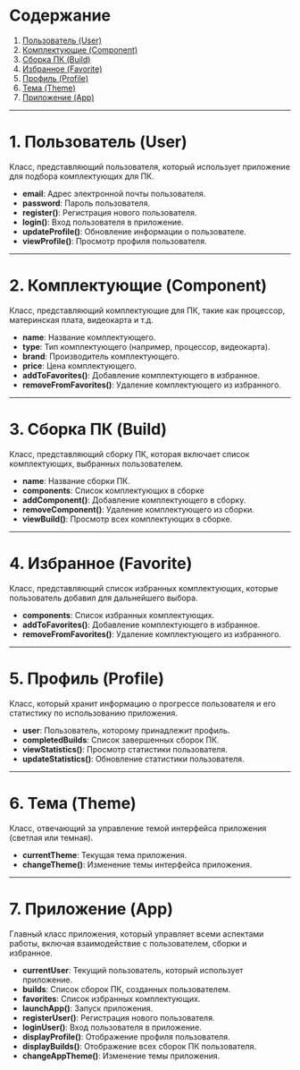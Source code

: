 # Содержание
1. [Пользователь (User)](#1-пользователь-user)
2. [Комплектующие (Component)](#2-комплектующие-component)
3. [Сборка ПК (Build)](#3-сборка-пк-build)
4. [Избранное (Favorite)](#4-избранное-favourite)
5. [Профиль (Profile)](#5-профиль-profile)
6. [Тема (Theme)](#6-тема-theme)
7. [Приложение (App)](#7-приложение-app)

---

# 1. Пользователь (User)
Класс, представляющий пользователя, который использует приложение для подбора комплектующих для ПК.

- **email**: Адрес электронной почты пользователя. 
- **password**: Пароль пользователя. 
- **register()**: Регистрация нового пользователя.  
- **login()**: Вход пользователя в приложение.  
- **updateProfile()**: Обновление информации о пользователе.
- **viewProfile()**: Просмотр профиля пользователя.

---

# 2. Комплектующие (Component)
Класс, представляющий комплектующие для ПК, такие как процессор, материнская плата, видеокарта и т.д.

- **name**: Название комплектующего. 
- **type**: Тип комплектующего (например, процессор, видеокарта). 
- **brand**: Производитель комплектующего.
- **price**: Цена комплектующего.  
- **addToFavorites()**: Добавление комплектующего в избранное.  
- **removeFromFavorites()**: Удаление комплектующего из избранного.

---

# 3. Сборка ПК (Build)
Класс, представляющий сборку ПК, которая включает список комплектующих, выбранных пользователем.

- **name**: Название сборки ПК.  
- **components**: Список комплектующих в сборке  
- **addComponent()**: Добавление комплектующего в сборку.  
- **removeComponent()**: Удаление комплектующего из сборки.
- **viewBuild()**: Просмотр всех комплектующих в сборке.

---

# 4. Избранное (Favorite)
Класс, представляющий список избранных комплектующих, которые пользователь добавил для дальнейшего выбора.

- **components**: Список избранных комплектующих.  
- **addToFavorites()**: Добавление комплектующего в избранное.
- **removeFromFavorites()**: Удаление комплектующего из избранного.

---

# 5. Профиль (Profile)
Класс, который хранит информацию о прогрессе пользователя и его статистику по использованию приложения.

- **user**: Пользователь, которому принадлежит профиль.
- **completedBuilds**: Список завершенных сборок ПК.   
- **viewStatistics()**: Просмотр статистики пользователя.  
- **updateStatistics()**: Обновление статистики пользователя.

---

# 6. Тема (Theme)
Класс, отвечающий за управление темой интерфейса приложения (светлая или темная).

- **currentTheme**: Текущая тема приложения.  
- **changeTheme()**: Изменение темы интерфейса приложения.  

---

# 7. Приложение (App)
Главный класс приложения, который управляет всеми аспектами работы, включая взаимодействие с пользователем, сборки и избранное.

- **currentUser**: Текущий пользователь, который использует приложение. 
- **builds**: Список сборок ПК, созданных пользователем.
- **favorites**: Список избранных комплектующих. 
- **launchApp()**: Запуск приложения.  
- **registerUser()**: Регистрация нового пользователя.
- **loginUser()**: Вход пользователя в приложение.
- **displayProfile()**: Отображение профиля пользователя.
- **displayBuilds()**: Отображение всех сборок ПК пользователя.
- **changeAppTheme()**: Изменение темы приложения.
